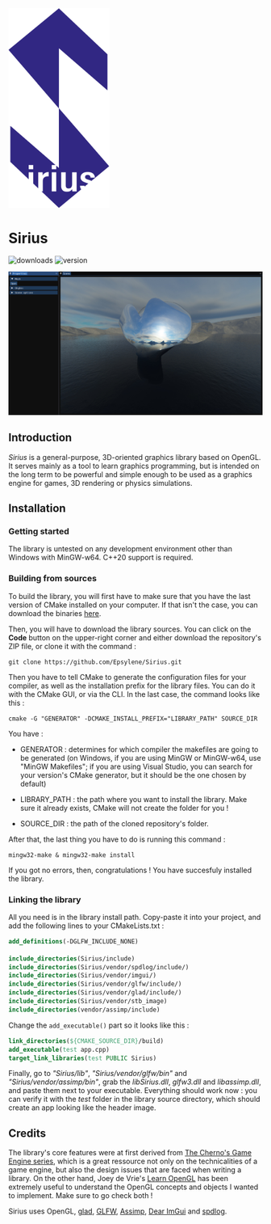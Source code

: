 <img src="imgs/Sirius.png" alt="Sirius logo" width="200" />

# Sirius

![downloads](https://img.shields.io/github/downloads/epsylene/Sirius/total?style=flat-square)
![version](https://img.shields.io/github/v/release/epsylene/Sirius?color=blue&label=version&style=flat-square)

![A window containing several panels with options and a scene containing objects.](imgs/app.png "Sirius app window")

## Introduction

*Sirius* is a general-purpose, 
3D-oriented graphics library based 
on OpenGL. It serves mainly as a 
tool to learn graphics programming, 
but is intended on the long term to
be powerful and simple enough to be
used as a graphics engine for games,
3D rendering or physics simulations.

## Installation
### Getting started

The library is untested on any development
environment other than Windows with MinGW-w64. C++20
support is required.

### Building from sources

To build the library, you will first have
to make sure that you have the last version
of CMake installed on your computer. If
that isn't the case, you can download the 
binaries [here](https://cmake.org/download/).

Then, you will have to download the library
sources. You can click on the **Code** button
on the upper-right corner and either download
the repository's ZIP file, or clone
it with the command :

```shell
git clone https://github.com/Epsylene/Sirius.git
```

Then you have to tell CMake to generate
the configuration files for your compiler,
as well as the installation prefix for the
library files. You can do it with the CMake
GUI, or via the CLI. In the last case, the
command looks like this :

```shell
cmake -G "GENERATOR" -DCMAKE_INSTALL_PREFIX="LIBRARY_PATH" SOURCE_DIR
```

You have :
* GENERATOR : determines for which
  compiler the makefiles are going to be 
  generated (on Windows, if you are using
  MinGW or MinGW-w64, use "MinGW Makefiles";
  if you are using Visual Studio, you can search for 
  your version's CMake generator, but it should be the
  one chosen by default)
  
* LIBRARY_PATH : the path where you want
  to install the library. Make sure it 
  already exists, CMake will not create
  the folder for you !
  
* SOURCE_DIR : the path of the cloned
  repository's folder.
  
After that, the last thing you have to 
do is running this command :

```shell
mingw32-make & mingw32-make install
```

If you got no errors, then, congratulations ! You have succesfuly 
installed the library.

### Linking the library

All you need is in the library install path.
Copy-paste it into your project, and add the
following lines to your CMakeLists.txt :

```cmake
add_definitions(-DGLFW_INCLUDE_NONE)

include_directories(Sirius/include)
include_directories(Sirius/vendor/spdlog/include/)
include_directories(Sirius/vendor/imgui/)
include_directories(Sirius/vendor/glfw/include/)
include_directories(Sirius/vendor/glad/include/)
include_directories(Sirius/vendor/stb_image)
include_directories(vendor/assimp/include)
```

Change the `add_executable()` part so
it looks like this :

```cmake
link_directories(${CMAKE_SOURCE_DIR}/build)
add_executable(test app.cpp)
target_link_libraries(test PUBLIC Sirius)
```

Finally, go to *"Sirius/lib"*, *"Sirius/vendor/glfw/bin"* and *"Sirius/vendor/assimp/bin"*, grab
the *libSirius.dll*, *glfw3.dll* and *libassimp.dll*, and paste them next to
your executable. Everything should work now : you can verify
it with the *test* folder in the library source directory, which
should create an app looking like the header image.

## Credits

The library's core features were at first
derived from [The Cherno's
Game Engine series](https://www.youtube.com/playlist?list=PLlrATfBNZ98dC-V-N3m0Go4deliWHPFwT),
which is a great ressource not only on
the technicalities of a game engine,
but also the design issues that are faced
when writing a library. On the other hand, 
Joey de Vrie's [Learn OpenGL](https://learnopengl.com/) 
has been extremely useful to understand the OpenGL concepts
and objects I wanted to implement. Make sure to go check both !

Sirius uses OpenGL, [glad](https://glad.dav1d.de/), [GLFW](https://www.glfw.org/),
[Assimp](https://www.assimp.org/), [Dear ImGui](https://github.com/ocornut/imgui) 
and [spdlog](https://github.com/gabime/spdlog).

